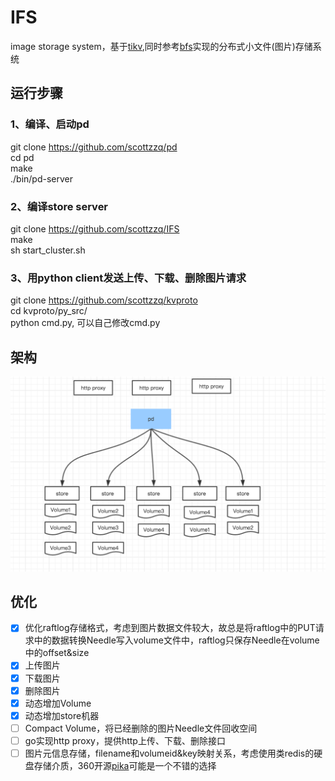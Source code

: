 # IFS
image storage system，基于[tikv](https://github.com/pingcap/tikv),同时参考[bfs](https://github.com/Terry-Mao/bfs)实现的分布式小文件(图片)存储系统 <br>
## 运行步骤 <br>
### 1、编译、启动pd <br>
git clone https://github.com/scottzzq/pd  <br>
cd pd <br>
make <br>
./bin/pd-server <br>

### 2、编译store server <br>
git clone https://github.com/scottzzq/IFS <br>
make <br>
sh start_cluster.sh <br>

### 3、用python client发送上传、下载、删除图片请求 <br>
git clone https://github.com/scottzzq/kvproto <br> 
cd kvproto/py_src/ <br>
python cmd.py, 可以自己修改cmd.py <br>

## 架构
![架构图](https://raw.githubusercontent.com/scottzzq/IFS/master/IFS.png)

## 优化
- [x] 优化raftlog存储格式，考虑到图片数据文件较大，故总是将raftlog中的PUT请求中的数据转换Needle写入volume文件中，raftlog只保存Needle在volume中的offset&size
- [x] 上传图片
- [x] 下载图片
- [x] 删除图片
- [x] 动态增加Volume
- [x] 动态增加store机器
- [ ] Compact Volume，将已经删除的图片Needle文件回收空间
- [ ] go实现http proxy，提供http上传、下载、删除接口
- [ ] 图片元信息存储，filename和volumeid&key映射关系，考虑使用类redis的硬盘存储介质，360开源[pika](https://github.com/Qihoo360/pika)可能是一个不错的选择
